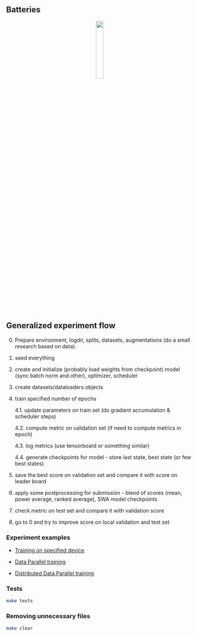 

## Batteries

<center>
<img src="https://image.flaticon.com/icons/svg/3103/3103476.svg" height="20%" width="20%">
</center>

## Generalized experiment flow

0. Prepare environment, logdir, splits, datasets, augmentations (do a small research based on data).

1. seed everything

2. create and initialize (probably load weights from checkpoint) model (sync batch norm and other), optimizer, scheduler

3. create datasets/dataloaders objects

4. train specified number of epochs

    4.1. update parameters on train set (do gradient accumulation & scheduler steps)

    4.2. compute metric on validation set (if need to compute metrics in epoch)

    4.3. log metrics (use tensorboard or something similar)

    4.4. generate checkpoints for model - store last state, best state (or few best states)

5. save the best score on validation set and compare it with score on leader board

6. apply some postprocessing for submission - blend of scores (mean, power average, ranked average), SWA model checkpoints

7. check metric on test set and compare it with validation score

8. go to 0 and try to improve score on local validation and test set


### Experiment examples

- [Training on specified device](examples/device)

- [Data Parallel training](examples/dp)

- [Distributed Data Parallel training](examples/ddp)

### Tests

```bash
make tests
```

### Removing unnecessary files

```bash
make clear
```